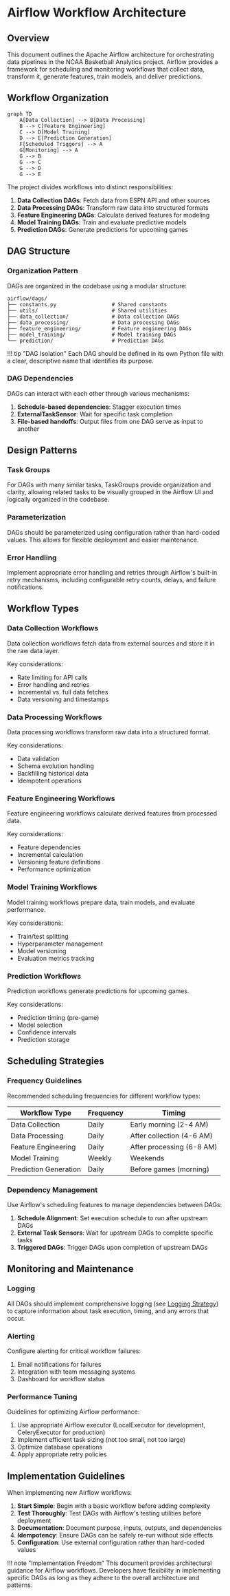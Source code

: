 # Airflow Workflow Architecture

## Overview

This document outlines the Apache Airflow architecture for orchestrating data pipelines in the NCAA Basketball Analytics project. Airflow provides a framework for scheduling and monitoring workflows that collect data, transform it, generate features, train models, and deliver predictions.

## Workflow Organization

```mermaid
graph TD
    A[Data Collection] --> B[Data Processing]
    B --> C[Feature Engineering]
    C --> D[Model Training]
    D --> E[Prediction Generation]
    F[Scheduled Triggers] --> A
    G[Monitoring] --> A
    G --> B
    G --> C
    G --> D
    G --> E
```

The project divides workflows into distinct responsibilities:

1. **Data Collection DAGs**: Fetch data from ESPN API and other sources
2. **Data Processing DAGs**: Transform raw data into structured formats
3. **Feature Engineering DAGs**: Calculate derived features for modeling
4. **Model Training DAGs**: Train and evaluate predictive models
5. **Prediction DAGs**: Generate predictions for upcoming games

## DAG Structure

### Organization Pattern

DAGs are organized in the codebase using a modular structure:

```
airflow/dags/
├── constants.py                  # Shared constants
├── utils/                        # Shared utilities
├── data_collection/              # Data collection DAGs
├── data_processing/              # Data processing DAGs
├── feature_engineering/          # Feature engineering DAGs
├── model_training/               # Model training DAGs
└── prediction/                   # Prediction DAGs
```

!!! tip "DAG Isolation"
    Each DAG should be defined in its own Python file with a clear, descriptive name that identifies its purpose.

### DAG Dependencies

DAGs can interact with each other through various mechanisms:

1. **Schedule-based dependencies**: Stagger execution times
2. **ExternalTaskSensor**: Wait for specific task completion
3. **File-based handoffs**: Output files from one DAG serve as input to another

## Design Patterns

### Task Groups

For DAGs with many similar tasks, TaskGroups provide organization and clarity, allowing related tasks to be visually grouped in the Airflow UI and logically organized in the codebase.

### Parameterization

DAGs should be parameterized using configuration rather than hard-coded values. This allows for flexible deployment and easier maintenance.

### Error Handling

Implement appropriate error handling and retries through Airflow's built-in retry mechanisms, including configurable retry counts, delays, and failure notifications.

## Workflow Types

### Data Collection Workflows

Data collection workflows fetch data from external sources and store it in the raw data layer.

Key considerations:
- Rate limiting for API calls
- Error handling and retries
- Incremental vs. full data fetches
- Data versioning and timestamps

### Data Processing Workflows

Data processing workflows transform raw data into a structured format.

Key considerations:
- Data validation
- Schema evolution handling
- Backfilling historical data
- Idempotent operations

### Feature Engineering Workflows

Feature engineering workflows calculate derived features from processed data.

Key considerations:
- Feature dependencies
- Incremental calculation
- Versioning feature definitions
- Performance optimization

### Model Training Workflows

Model training workflows prepare data, train models, and evaluate performance.

Key considerations:
- Train/test splitting
- Hyperparameter management
- Model versioning
- Evaluation metrics tracking

### Prediction Workflows

Prediction workflows generate predictions for upcoming games.

Key considerations:
- Prediction timing (pre-game)
- Model selection
- Confidence intervals
- Prediction storage

## Scheduling Strategies

### Frequency Guidelines

Recommended scheduling frequencies for different workflow types:

| Workflow Type | Frequency | Timing |
|---------------|-----------|--------|
| Data Collection | Daily | Early morning (2-4 AM) |
| Data Processing | Daily | After collection (4-6 AM) |
| Feature Engineering | Daily | After processing (6-8 AM) |
| Model Training | Weekly | Weekends |
| Prediction Generation | Daily | Before games (morning) |

### Dependency Management

Use Airflow's scheduling features to manage dependencies between DAGs:

1. **Schedule Alignment**: Set execution schedule to run after upstream DAGs
2. **External Task Sensors**: Wait for upstream DAGs to complete specific tasks
3. **Triggered DAGs**: Trigger DAGs upon completion of upstream DAGs

## Monitoring and Maintenance

### Logging

All DAGs should implement comprehensive logging (see [Logging Strategy](logging-strategy.md)) to capture information about task execution, timing, and any errors that occur.

### Alerting

Configure alerting for critical workflow failures:

1. Email notifications for failures
2. Integration with team messaging systems
3. Dashboard for workflow status

### Performance Tuning

Guidelines for optimizing Airflow performance:

1. Use appropriate Airflow executor (LocalExecutor for development, CeleryExecutor for production)
2. Implement efficient task sizing (not too small, not too large)
3. Optimize database operations
4. Apply appropriate retry policies

## Implementation Guidelines

When implementing new Airflow workflows:

1. **Start Simple**: Begin with a basic workflow before adding complexity
2. **Test Thoroughly**: Test DAGs with Airflow's testing utilities before deployment
3. **Documentation**: Document purpose, inputs, outputs, and dependencies
4. **Idempotency**: Ensure DAGs can be safely re-run without side effects
5. **Configuration**: Use external configuration rather than hard-coded values

!!! note "Implementation Freedom"
    This document provides architectural guidance for Airflow workflows. Developers have flexibility in implementing specific DAGs as long as they adhere to the overall architecture and patterns.
